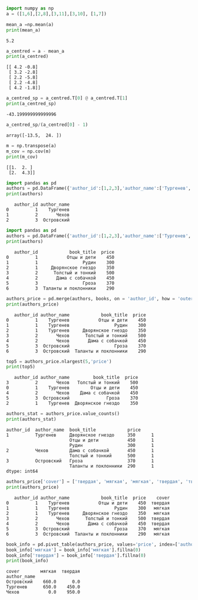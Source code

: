 ```python

import numpy as np
a = ([1,6],[2,8],[3,11],[3,10], [1,7])

mean_a =np.mean(a)
print(mean_a)

```

    5.2
    


```python
a_centred = a - mean_a
print(a_centred)

```

    [[ 4.2 -0.8]
     [ 3.2 -2.8]
     [ 2.2 -5.8]
     [ 2.2 -4.8]
     [ 4.2 -1.8]]
    


```python
a_centred_sp = a_centred.T[0] @ a_centred.T[1]
print(a_centred_sp)
```

    -43.199999999999996
    


```python
a_centred_sp/(a_centred[0] - 1)
```




    array([-13.5,  24. ])




```python
m = np.transpose(a)
m_cov = np.cov(m)
print(m_cov)
```

    [[1.  2. ]
     [2.  4.3]]
    


```python
import pandas as pd
authors = pd.DataFrame({'author_id':[1,2,3],'author_name':['Тургенев', 'Чехов', 'Островский']},columns = ['author_id','author_name'])
print(authors)
```

       author_id author_name
    0          1    Тургенев
    1          2       Чехов
    2          3  Островский
    


```python
import pandas as pd
authors = pd.DataFrame({'author_id':[1,2,3],'author_name':['Тургенев', 'Чехов', 'Островский']},columns = ['author_id','author_name'])
print(authors)
```

       author_id            book_title  price
    0          1           Отцы и дети    450
    1          1                 Рудин    300
    2          1     Дворянское гнездо    350
    3          2      Толстый и тонкий    500
    4          2       Дама с собачкой    450
    5          3                 Гроза    370
    6          3  Таланты и поклонники    290
    


```python
authors_price = pd.merge(authors, books, on = 'author_id', how = 'outer')
print(authors_price)
```

       author_id author_name            book_title  price
    0          1    Тургенев           Отцы и дети    450
    1          1    Тургенев                 Рудин    300
    2          1    Тургенев     Дворянское гнездо    350
    3          2       Чехов      Толстый и тонкий    500
    4          2       Чехов       Дама с собачкой    450
    5          3  Островский                 Гроза    370
    6          3  Островский  Таланты и поклонники    290
    


```python
top5 = authors_price.nlargest(5,'price')
print(top5)
```

       author_id author_name         book_title  price
    3          2       Чехов   Толстый и тонкий    500
    0          1    Тургенев        Отцы и дети    450
    4          2       Чехов    Дама с собачкой    450
    5          3  Островский              Гроза    370
    2          1    Тургенев  Дворянское гнездо    350
    


```python
authors_stat = authors_price.value_counts()
print(authors_stat)
```

    author_id  author_name  book_title            price
    1          Тургенев     Дворянское гнездо     350      1
                            Отцы и дети           450      1
                            Рудин                 300      1
    2          Чехов        Дама с собачкой       450      1
                            Толстый и тонкий      500      1
    3          Островский   Гроза                 370      1
                            Таланты и поклонники  290      1
    dtype: int64
    


```python
authors_price['cover'] = ['твердая', 'мягкая', 'мягкая', 'твердая', 'твердая', 'мягкая', 'мягкая'] 
print(authors_price)

```

       author_id author_name            book_title  price    cover
    0          1    Тургенев           Отцы и дети    450  твердая
    1          1    Тургенев                 Рудин    300   мягкая
    2          1    Тургенев     Дворянское гнездо    350   мягкая
    3          2       Чехов      Толстый и тонкий    500  твердая
    4          2       Чехов       Дама с собачкой    450  твердая
    5          3  Островский                 Гроза    370   мягкая
    6          3  Островский  Таланты и поклонники    290   мягкая
    


```python
book_info = pd.pivot_table(authors_price, values='price', index=['author_name'], columns=['cover'], aggfunc=np.sum)
book_info['мягкая'] = book_info['мягкая'].fillna(0)
book_info['твердая'] = book_info['твердая'].fillna(0)
print(book_info)
```

    cover        мягкая  твердая
    author_name                 
    Островский    660.0      0.0
    Тургенев      650.0    450.0
    Чехов           0.0    950.0
    


```python

```
